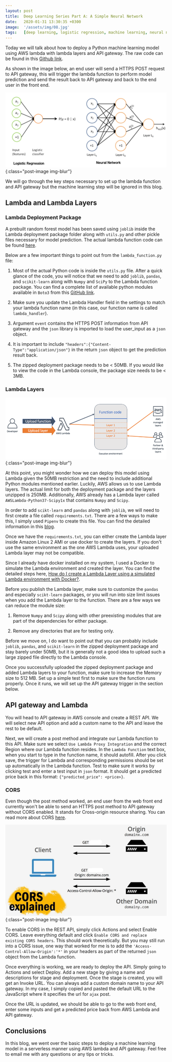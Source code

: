 ```yaml
---
layout: post
title:  Deep Learning Series Part A: A Simple Neural Network
date:   2020-01-31 13:30:35 +0300
image:  '/assets/img/08.jpg'
tags:   [deep learning, logistic regression, machine learning, neural network, dense layer, ai]
---
```


Today we will talk about how to deploy a Python machine learning model using AWS lambda with lambda layers and API gateway. The raw code can be found in this [Github link](https://github.com/mzhou356/Car-Price-Model-Application/tree/main/car_price_pred).


As shown in the image below, an end user will send a HTTPS POST request to API gateway, this will trigger the lambda function to perform model prediction and send the result back to API gateway and back to the end user in the front end. 

![logistic regression as one layer NN](/assets/img/blog8_img1.png){:class="post-image img-blur"}

We will go through the key steps necessary to set up the lambda function and API gateway but the machine learning step will be ignored in this blog. 


## Lambda and Lambda Layers

### Lambda Deployment Package  
A prebuilt random forest model has been saved using `joblib` inside the Lambda deployment package folder along with `utils.py` and other pickle files necessary for model prediction. The actual lambda function code can be found [here](https://github.com/mzhou356/Car-Price-Model-Application/blob/main/car_price_pred/lambda_function.py). 

Below are a few important things to point out from the `lambda_function.py` file:  

1. Most of the actual Python code is inside the `utils.py` file. After a quick glance of the code, you will notice that we need to add `joblib`, `pandas`, and `scikit-learn` along  with `Numpy` and `SciPy` to the Lambda function package. You can find a complete list of available python modules available in `Boto3` from this [GitHub link](https://gist.github.com/gene1wood/4a052f39490fae00e0c3#file-all_aws_lambda_modules_python3-7-txt).

2. Make sure you update the Lambda Handler field in the settings to match your lambda function name (in this case, our function name is called `lambda_handler`). 

3. Argument `event` contains the HTTPS POST information from API gateway and the `json` library is imported to load the user_input as a `json` object. 

4. It is important to include `"headers":{"Content-Type":"application/json"}` in the return `json` object to get the prediction result back.

5. The zipped deployment package needs to be < 50MB. If you would like to view the code in the Lambda console, the package size needs to be < 3MB.  

### Lambda Layers

![lambda and lambda layers](/assets/img/blog7_img2.png){:class="post-image img-blur"}

At this point, you might wonder how we can deploy this model using Lambda given the 50MB restriction and the need to include additional Python modules mentioned earlier. Luckily, AWS allows us to use Lambda layers. The actual limit for both the deployment package and the layers unzipped is 250MB. Additionally, AWS already has a Lambda layer called `AWSLambda-Python37-Scipy1x` that contains `Numpy` and `Scipy`.

In order to add `scikt-learn` and `pandas` along with `joblib`, we will need to first create a file called `requirements.txt`. There are a few ways to make this, I simply used `Pipenv` to create this file. You can find the detailed information in this [blog](https://drgabrielharris.medium.com/python-how-create-requirements-txt-using-pipenv-2c22bbb533af).

Once we have the `requirements.txt`, you can either create the Lambda layer inside Amazon Linux 2 AMI or use docker to create the layers. If you don't use the same environment as the one AWS Lambda uses, your uploaded Lambda layer may not be compatible.

Since I already have docker installed on my system, I used a Docker to simulate the Lambda environment and created the layer. You can find the detailed steps here, [How do I create a Lambda Layer using a simulated Lambda environment with Docker?](https://aws.amazon.com/premiumsupport/knowledge-center/lambda-layer-simulated-docker/).

Before you publish the Lambda layer, make sure to customize the `pandas` and especially `scikt-learn` packages, or you will run into size limit issues when you add the Lambda layer to the function. There are a few ways we can reduce the module size:  

1. Remove `Numpy` and `Scipy` along with other preexisting modules that are part of the dependencies for either package.  

2. Remove any directories that are for testing only.

Before we move on, I do want to point out that you can probably include `joblib`, `pandas`, and `scikit-learn` in the zipped deployment package and stay barely under 50MB, but it is generally not a good idea to upload such a large zipped file directly to the Lambda console.

Once you successfully uploaded the zipped deployment package and added Lambda layers to your function, make sure to increase the Memory size to 512 MB. Set up a simple test first to make sure the function runs properly. Once it runs, we will set up the API gateway trigger in the section below. 

    
## API gateway and Lambda

You will head to API gateway in AWS console and create a REST API. We will select new API option and add a custom name to the API and leave the rest to be default. 

Next, we will create a post method and integrate our Lambda function to this API. Make sure we select `Use Lambda Proxy Integration` and the correct Region where our Lambda function resides. In the `Lambda Function` text box, when you start to type in the function name, it should autofill. After you click save, the trigger for Lambda and corresponding permissions should be set up automatically in the Lambda function. Test to make sure it works by clicking test and enter a test input in `json` format. It should get a predicted price back in this format: `{"predicted_price": <price>}`.

### CORS
Even though the post method worked, an end user from the web front end currently won't be able to send an HTTPS post method to API gateway without CORS enabled. It stands for Cross-origin resource sharing. You can read more about CORS [here](https://developer.mozilla.org/en-US/docs/Web/HTTP/CORS). 

![CORS](/assets/img/blog7_img3.jpg){:class="post-image img-blur"}

To enable CORS in the REST API, simply click Actions and select Enable CORS. Leave everything default and click `Enable CORS and replace existing CORS headers`. This should work theoretically. But you may still run into a CORS issue, one way that worked for me is to add the `'Access-Control-Allow-Origin':'*'` in your headers as part of the returned `json` object from the Lambda function.

Once everything is working, we are ready to deploy the API. Simply going to Actions and select Deploy. Add a new stage by giving a name and descriptions for stage and deployment. Once the stage is created, you will get an Invoke URL. You can always add a custom domain name to your API gateway. In my case, I simply copied and pasted the default URL to the JavaScript where it specifies the url for `ajax` post. 

Once the URL is updated, we should be able to go to the web front end, enter some inputs and get a predicted price back from AWS Lambda and API gateway. 

## Conclusions  
In this blog, we went over the basic steps to deploy a machine learning model in a serverless manner using AWS lambda and API gateway. Feel free to email me with any questions or any tips or tricks. 
